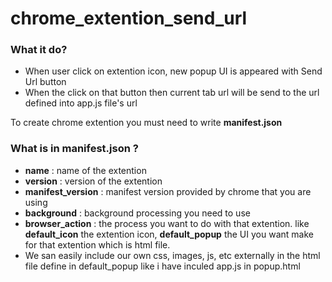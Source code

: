 # chrome_extention_send_url

<h3> What it do? </h3>
<ul>
  <li>When user click on extention icon, new popup UI is appeared with Send Url button</li>
  <li>When the click on that button then current tab url will be send to the url defined into app.js file's url</li>
</ul>

To create chrome extention you must need to write <b>manifest.json</b>
<h3> What is in manifest.json ? </h3>

<ul>
  <li><b>name</b> : name of the extention</li>
 <li><b>version</b> : version of the extention</li>
   <li><b>manifest_version</b> : manifest version provided by chrome that you are using</li>
   <li><b>background</b> : background processing you need to use</li>
   <li>
     <b>browser_action</b> : the process you want to do with that extention. like <b>default_icon</b> the extention icon, 
     <b>default_popup</b> the UI you want make for that extention which is html file.
  </li>
   <li>We san easily include our own css, images, js, etc externally in the html file define in default_popup like i have inculed app.js in popup.html</li>
</ul>
